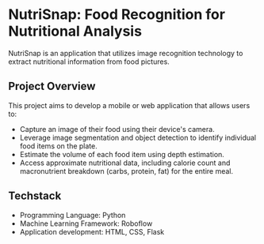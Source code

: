 # NutriSnap: Food Recognition for Nutritional Analysis

NutriSnap is an application that utilizes image recognition technology to extract nutritional information from food pictures.

## Project Overview

This project aims to develop a mobile or web application that allows users to:

* Capture an image of their food using their device's camera.
* Leverage image segmentation and object detection to identify individual food items on the plate.
* Estimate the volume of each food item using depth estimation.
* Access approximate nutritional data, including calorie count and macronutrient breakdown (carbs, protein, fat) for the entire meal.

## Techstack

* Programming Language: Python
* Machine Learning Framework: Roboflow
* Application development: HTML, CSS, Flask
